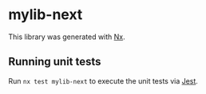 # mylib-next

This library was generated with [Nx](https://nx.dev).

## Running unit tests

Run `nx test mylib-next` to execute the unit tests via [Jest](https://jestjs.io).
